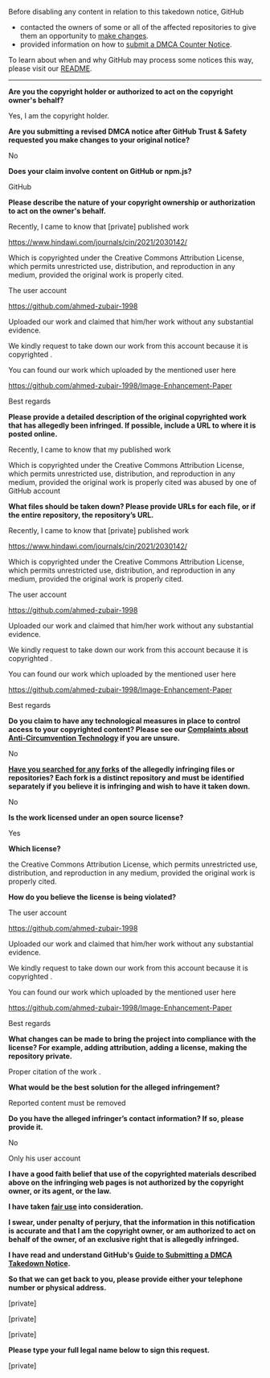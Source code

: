 Before disabling any content in relation to this takedown notice, GitHub
- contacted the owners of some or all of the affected repositories to give them an opportunity to [make changes](https://docs.github.com/en/github/site-policy/dmca-takedown-policy#a-how-does-this-actually-work).
- provided information on how to [submit a DMCA Counter Notice](https://docs.github.com/en/articles/guide-to-submitting-a-dmca-counter-notice).

To learn about when and why GitHub may process some notices this way, please visit our [README](https://github.com/github/dmca/blob/master/README.md#anatomy-of-a-takedown-notice).

---

**Are you the copyright holder or authorized to act on the copyright owner's behalf?**

Yes, I am the copyright holder.

**Are you submitting a revised DMCA notice after GitHub Trust & Safety requested you make changes to your original notice?**

No

**Does your claim involve content on GitHub or npm.js?**

GitHub

**Please describe the nature of your copyright ownership or authorization to act on the owner's behalf.**

Recently, I came to know that [private] published work

https://www.hindawi.com/journals/cin/2021/2030142/

Which is copyrighted under the Creative Commons Attribution License, which permits unrestricted use, distribution, and reproduction in any medium, provided the original work is properly cited.

The user account

https://github.com/ahmed-zubair-1998

Uploaded our work and claimed that him/her work without any substantial evidence.

We kindly request to take down our work from this account because it is copyrighted .

You can found our work which uploaded by the mentioned user here

https://github.com/ahmed-zubair-1998/Image-Enhancement-Paper

Best regards

**Please provide a detailed description of the original copyrighted work that has allegedly been infringed. If possible, include a URL to where it is posted online.**

Recently, I came to know that my published work

Which is copyrighted under the Creative Commons Attribution License, which permits unrestricted use, distribution, and reproduction in any medium, provided the original work is properly cited was abused by one of GitHub account

**What files should be taken down? Please provide URLs for each file, or if the entire repository, the repository’s URL.**

Recently, I came to know that [private] published work

https://www.hindawi.com/journals/cin/2021/2030142/

Which is copyrighted under the Creative Commons Attribution License, which permits unrestricted use, distribution, and reproduction in any medium, provided the original work is properly cited.

The user account

https://github.com/ahmed-zubair-1998

Uploaded our work and claimed that him/her work without any substantial evidence.

We kindly request to take down our work from this account because it is copyrighted .

You can found our work which uploaded by the mentioned user here

https://github.com/ahmed-zubair-1998/Image-Enhancement-Paper

Best regards

**Do you claim to have any technological measures in place to control access to your copyrighted content? Please see our <a href="https://docs.github.com/articles/guide-to-submitting-a-dmca-takedown-notice#complaints-about-anti-circumvention-technology">Complaints about Anti-Circumvention Technology</a> if you are unsure.**

No

**<a href="https://docs.github.com/articles/dmca-takedown-policy#b-what-about-forks-or-whats-a-fork">Have you searched for any forks</a> of the allegedly infringing files or repositories? Each fork is a distinct repository and must be identified separately if you believe it is infringing and wish to have it taken down.**

No

**Is the work licensed under an open source license?**

Yes

**Which license?**

the Creative Commons Attribution License, which permits unrestricted use, distribution, and reproduction in any medium, provided the original work is properly cited.

**How do you believe the license is being violated?**

The user account

https://github.com/ahmed-zubair-1998

Uploaded our work and claimed that him/her work without any substantial evidence.

We kindly request to take down our work from this account because it is copyrighted .

You can found our work which uploaded by the mentioned user here

https://github.com/ahmed-zubair-1998/Image-Enhancement-Paper

Best regards

**What changes can be made to bring the project into compliance with the license? For example, adding attribution, adding a license, making the repository private.**

Proper citation of the work .

**What would be the best solution for the alleged infringement?**

Reported content must be removed

**Do you have the alleged infringer’s contact information? If so, please provide it.**

No

Only his user account

**I have a good faith belief that use of the copyrighted materials described above on the infringing web pages is not authorized by the copyright owner, or its agent, or the law.**

**I have taken <a href="https://www.lumendatabase.org/topics/22">fair use</a> into consideration.**

**I swear, under penalty of perjury, that the information in this notification is accurate and that I am the copyright owner, or am authorized to act on behalf of the owner, of an exclusive right that is allegedly infringed.**

**I have read and understand GitHub's <a href="https://docs.github.com/articles/guide-to-submitting-a-dmca-takedown-notice/">Guide to Submitting a DMCA Takedown Notice</a>.**

**So that we can get back to you, please provide either your telephone number or physical address.**

[private]

[private]

[private]

**Please type your full legal name below to sign this request.**

[private]
